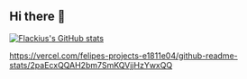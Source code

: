 ## Hi there 👋

[![Flackius's GitHub stats](https:/github-readme-stats-git-master-felipes-projects-e1811e04.vercel.app/api?username=Flackiusv2)](https://github.com/anuraghazra/github-readme-stats)

https://vercel.com/felipes-projects-e1811e04/github-readme-stats/2paEcxQQAH2bm7SmKQVjjHzYwxQQ
